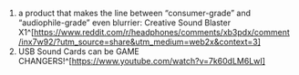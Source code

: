 1. a product that makes the line between “consumer-grade” and “audiophile-grade” even blurrier: Creative Sound Blaster X1^[https://www.reddit.com/r/headphones/comments/xb3pdx/comment/inx7w92/?utm_source=share&utm_medium=web2x&context=3]
2. USB Sound Cards can be GAME CHANGERS!^[https://www.youtube.com/watch?v=7k60dLM6LwI]